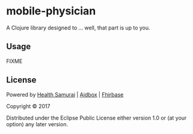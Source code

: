 # mobile-physician

A Clojure library designed to ... well, that part is up to you.

## Usage

FIXME

## License

Powered by [Health Samurai](http://www.health-samurai.io) | [Aidbox](http://www.health-samurai.io/aidbox) | [Fhirbase](http://www.health-samurai.io/fhirbase)

Copyright © 2017

Distributed under the Eclipse Public License either version 1.0 or (at
your option) any later version.
